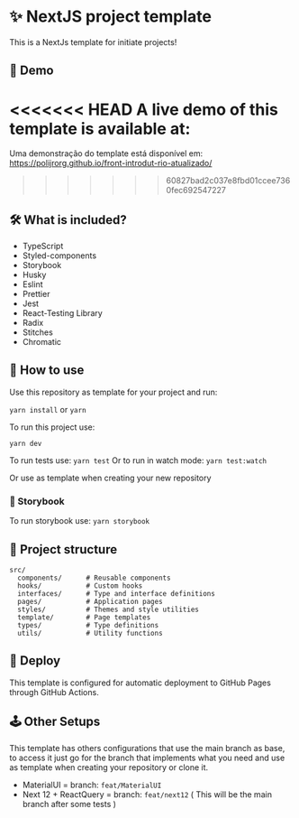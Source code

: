 # ✨ NextJS project template

This is a NextJs template for initiate projects!

## 🔎 Demo

<<<<<<< HEAD
A live demo of this template is available at: <!-- GITHUB_PAGES_URL -->
=======
Uma demonstração do template está disponível em: https://polijrorg.github.io/front-introdut-rio-atualizado/
>>>>>>> 60827bad2c037e8fbd01ccee7360fec692547227

## 🛠️ What is included?

- TypeScript
- Styled-components
- Storybook
- Husky
- Eslint
- Prettier
- Jest
- React-Testing Library
- Radix
- Stitches
- Chromatic

## 🧿 How to use
Use this repository as template for your project and run:

`yarn install`
or
`yarn`

To run this project use:

`yarn dev`

To run tests use:
`yarn test`
Or to run in watch mode:
`yarn test:watch`

Or use as template when creating your new repository

### 📕 Storybook

To run storybook use: `yarn storybook`

## 📁 Project structure

```
src/
  components/      # Reusable components
  hooks/           # Custom hooks
  interfaces/      # Type and interface definitions
  pages/           # Application pages
  styles/          # Themes and style utilities
  template/        # Page templates
  types/           # Type definitions
  utils/           # Utility functions
```

## 🚀 Deploy

This template is configured for automatic deployment to GitHub Pages through GitHub Actions.

## 🕹 Other Setups

This template has others configurations that use the main branch as base, to access it just go for the branch that implements what you need and use as template when creating your repository or clone it.

- MaterialUI = branch: `feat/MaterialUI`
- Next 12 + ReactQuery = branch: `feat/next12` ( This will be the main branch after some tests )
